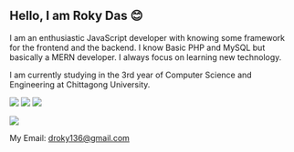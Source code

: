 ## Hello, I am Roky Das 😊

I am an enthusiastic JavaScript developer with knowing some framework for the frontend and the backend. I know Basic PHP and MySQL but basically a MERN developer. I always focus on learning new technology. 

I am currently studying in the 3rd year of Computer Science and Engineering at Chittagong University. 

<a href="https://linkedin.com/in/rokydas"><img src="https://img.shields.io/badge/connect-%230077B5.svg?&style=for-the-badge&logo=linkedin&logoColor=white"></a>  <a href="https://github.com/rokydas"><img src="https://img.shields.io/badge/github-%23100000.svg?&style=for-the-badge&logo=github&logoColor=white"></a>  <a href="https://twitter.com/rokydas136"><img src="https://img.shields.io/badge/Add Me-%231DA1F2.svg?&style=for-the-badge&logo=twitter&logoColor=white"></a>

<img src="https://img.shields.io/badge/gmail-D14836?&style=for-the-badge&logo=gmail&logoColor=white">

My Email: droky136@gmail.com
